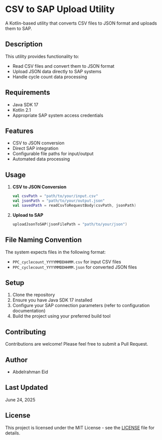 # CSV to SAP Upload Utility

A Kotlin-based utility that converts CSV files to JSON format and uploads them to SAP.

## Description

This utility provides functionality to:
- Read CSV files and convert them to JSON format
- Upload JSON data directly to SAP systems
- Handle cycle count data processing

## Requirements

- Java SDK 17
- Kotlin 2.1
- Appropriate SAP system access credentials

## Features

- CSV to JSON conversion
- Direct SAP integration
- Configurable file paths for input/output
- Automated data processing

## Usage

1. **CSV to JSON Conversion**
   ```kotlin
   val csvPath = "path/to/your/input.csv"
   val jsonPath = "path/to/your/output.json"
   val savedPath = readCsvToRequestBody(csvPath, jsonPath)
   ```

2. **Upload to SAP**
   ```kotlin
   uploadJsonToSAP(jsonFilePath = "path/to/your/json")
   ```

## File Naming Convention

The system expects files in the following format:
- `PPC_cyclecount_YYYYMMDDHHMM.csv` for input CSV files
- `PPC_cyclecount_YYYYMMDDHHMM.json` for converted JSON files

## Setup

1. Clone the repository
2. Ensure you have Java SDK 17 installed
3. Configure your SAP connection parameters (refer to configuration documentation)
4. Build the project using your preferred build tool

## Contributing

Contributions are welcome! Please feel free to submit a Pull Request.

## Author

- Abdelrahman Eid

## Last Updated

June 24, 2025

## License

This project is licensed under the MIT License - see the [LICENSE](LICENSE) file for details.
